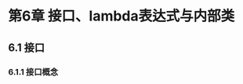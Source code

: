 # 第6章 接口、lambda表达式与内部类
## 6.1 接口
### 6.1.1 接口概念

<!--stackedit_data:
eyJoaXN0b3J5IjpbLTEzOTUzNzE5MDUsNTY1NzY1NTE2XX0=
-->